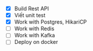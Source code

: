 * [x] Build Rest API
* [x] Viết unit test
* [x] Work with Postgres, HikariCP
* [ ] Work with Redis
* [ ] Work with Kafka
* [ ] Deploy on docker